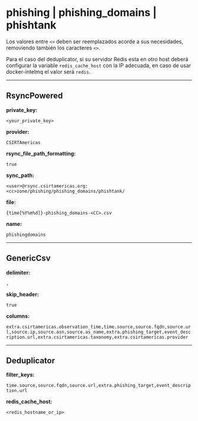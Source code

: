# phishing | phishing_domains | phishtank

Los valores entre `<>` deben ser reemplazados acorde a sus necesidades, removiendo también los caracteres `<>`.

Para el caso del deduplicator, si su servidor Redis esta en otro host deberá configurar la variable `redis_cache_host` con la IP adecuada, en caso de usar docker-intelmq el valor será `redis`.

---
## RsyncPowered

**private_key:**

`<your_private_key>`

**provider:**

`CSIRTAmericas`

**rsync_file_path_formatting:**

`true`

**sync_path:**

`<user>@rsync.csirtamericas.org:<cc>zone/phishing/phishing_domains/phishtank/`

**file:**

`{time[%Y%m%d]}-phishing_domains-<CC>.csv`

**name:**

`phishingdomains`


---
## GenericCsv

**delimiter:**

`,`

**skip_header:**

`true`

**columns:**

`extra.csirtamericas.observation_time,time.source,source.fqdn,source.url,source.ip,source.asn,source.as_name,extra.phishing_target,event_description.url,extra.csirtamericas.taxonomy,extra.csirtamericas.provider`


---
## Deduplicator

**filter_keys:**

`time.source,source.fqdn,source.url,extra.phishing_target,event_description.url`

**redis_cache_host:**

`<redis_hostname_or_ip>`
